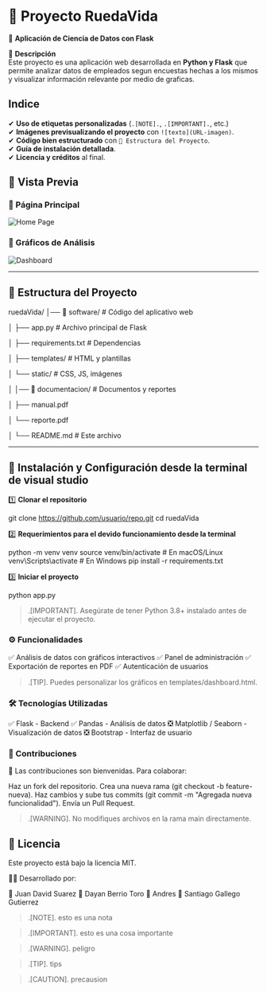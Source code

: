 # 🚀 Proyecto RuedaVida  
🧠 **Aplicación de Ciencia de Datos con Flask**  

📌 **Descripción**  
Este proyecto es una aplicación web desarrollada en **Python y Flask** que permite analizar datos de empleados segun encuestas hechas a los mismos y visualizar información relevante por medio de graficas.  


## **Indice**

✔ **Uso de etiquetas personalizadas** (`.[NOTE].`, `.[IMPORTANT].`, etc.)  
✔ **Imágenes previsualizando el proyecto** con `![texto](URL-imagen)`.  
✔ **Código bien estructurado** con `📂 Estructura del Proyecto`.  
✔ **Guía de instalación detallada**.  
✔ **Licencia y créditos** al final.  


## 📸 Vista Previa  
### 🔹 Página Principal  
![Home Page](https://via.placeholder.com/800x400?text=Vista+Principal)  

### 🔹 Gráficos de Análisis  
![Dashboard](https://via.placeholder.com/800x400?text=Dashboard)  

---

## 📂 Estructura del Proyecto  

ruedaVida/ │── 📁 software/ # Código del aplicativo web

│ ├── app.py # Archivo principal de Flask

│ ├── requirements.txt # Dependencias

│ ├── templates/ # HTML y plantillas

│ └── static/ # CSS, JS, imágenes

│
│── 📁 documentacion/ # Documentos y reportes

│ ├── manual.pdf

│ └── reporte.pdf

│
└── README.md # Este archivo


---

## 🚀 Instalación y Configuración desde la terminal de visual studio 
1️⃣ **Clonar el repositorio**  

git clone https://github.com/usuario/repo.git
cd ruedaVida


2️⃣ **Requerimientos para el devido funcionamiento desde la terminal**


python -m venv venv
source venv/bin/activate  # En macOS/Linux
venv\Scripts\activate      # En Windows
pip install -r requirements.txt

3️⃣ **Iniciar el proyecto** 

python app.py
> .[IMPORTANT].
> Asegúrate de tener Python 3.8+ instalado antes de ejecutar el proyecto.

### ⚙️ Funcionalidades

✅ Análisis de datos con gráficos interactivos
✅ Panel de administración
✅ Exportación de reportes en PDF
✅ Autenticación de usuarios
> .[TIP].
> Puedes personalizar los gráficos en templates/dashboard.html.


### 🛠 Tecnologías Utilizadas
✅ Flask - Backend
✅ Pandas - Análisis de datos
❎ Matplotlib / Seaborn - Visualización de datos
❎ Bootstrap - Interfaz de usuario


### 📝 Contribuciones
🙆 Las contribuciones son bienvenidas. Para colaborar:

Haz un fork del repositorio.
Crea una nueva rama (git checkout -b feature-nueva).
Haz cambios y sube tus commits (git commit -m "Agregada nueva funcionalidad").
Envía un Pull Request.
> .[WARNING].
> No modifiques archivos en la rama main directamente.



## 📄 Licencia
Este proyecto está bajo la licencia MIT.

👨‍💻 Desarrollado por:

🚀 Juan David Suarez
🚀 Dayan Berrio Toro
🚀 Andres 
🚀 Santiago Gallego Gutierrez


> .[NOTE].
> esto es una nota

>.[IMPORTANT].
>esto es una cosa importante


>.[WARNING].
>peligro

>.[TIP].
>tips

>.[CAUTION].
>precausion

